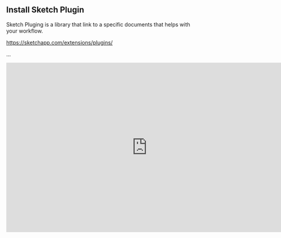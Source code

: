 ## Install Sketch Plugin

Sketch Pluging is a library that link to a specific documents that helps with your workflow.

https://sketchapp.com/extensions/plugins/


...

<iframe src="https://docs.google.com/presentation/d/e/2PACX-1vTczo5nVjvDwfS62b38H-vNc5Emyy9KOqVOwNDDrf2VfESMDhTxCMvwM59PvRDfsffSZi_uZfzItGfQ/embed?start=false&loop=false&delayms=3000" frameborder="0" width="750" height="450" allowfullscreen="true" mozallowfullscreen="true" webkitallowfullscreen="true"></iframe>



